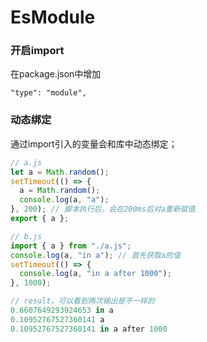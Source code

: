 # EsModule

### 开启import

在package.json中增加

```
"type": "module",
```

### 动态绑定

通过import引入的变量会和库中动态绑定；

```javascript
// a.js
let a = Math.random();
setTimeout(() => {
  a = Math.random();
  console.log(a, "a");
}, 200); // 脚本执行后，会在200ms后对a重新赋值
export { a };

// b.js
import { a } from "./a.js";
console.log(a, "in a"); // 首先获取a的值
setTimeout(() => {
  console.log(a, "in a after 1000");
}, 1000);

// result，可以看到两次输出是不一样的
0.6607649293924653 in a
0.10952767527360141 a
0.10952767527360141 in a after 1000
```

